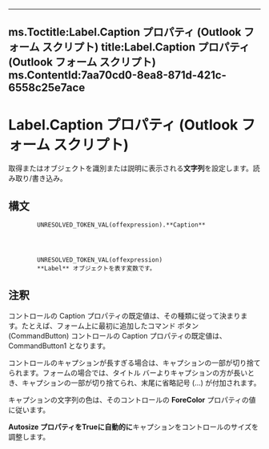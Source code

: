 

---
ms.Toctitle:Label.Caption プロパティ (Outlook フォーム スクリプト)
title:Label.Caption プロパティ (Outlook フォーム スクリプト)
ms.ContentId:7aa70cd0-8ea8-871d-421c-6558c25e7ace
---
# Label.Caption プロパティ (Outlook フォーム スクリプト)




取得またはオブジェクトを識別または説明に表示される**文字列**を設定します。読み取り/書き込み。

## 構文

            UNRESOLVED_TOKEN_VAL(offexpression).**Caption**




            UNRESOLVED_TOKEN_VAL(offexpression)
            **Label** オブジェクトを表す変数です。



## 注釈
コントロールの Caption プロパティの既定値は、その種類に従って決まります。たとえば、フォーム上に最初に追加したコマンド ボタン (CommandButton) コントロールの Caption プロパティの既定値は、CommandButton1 となります。



コントロールのキャプションが長すぎる場合は、キャプションの一部が切り捨てられます。フォームの場合では、タイトル バーよりキャプションの方が長いとき、キャプションの一部が切り捨てられ、末尾に省略記号 (...) が付加されます。



キャプションの文字列の色は、そのコントロールの **ForeColor** プロパティの値に従います。



**Autosize プロパティをTrueに自動的に**キャプションをコントロールのサイズを調整します。




